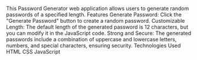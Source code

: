 This Password Generator web application allows users to generate random passwords of a specified length.
Features
Generate Password: Click the "Generate Password" button to create a random password.
Customizable Length: The default length of the generated password is 12 characters, but you can modify it in the JavaScript code.
Strong and Secure: The generated passwords include a combination of uppercase and lowercase letters, numbers, and special characters, ensuring security.
Technologies Used
HTML
CSS
JavaScript
